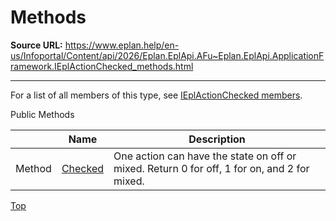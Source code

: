 # Methods

**Source URL:** https://www.eplan.help/en-us/Infoportal/Content/api/2026/Eplan.EplApi.AFu~Eplan.EplApi.ApplicationFramework.IEplActionChecked_methods.html

---

For a list of all members of this type, see [IEplActionChecked members](Eplan.EplApi.AFu~Eplan.EplApi.ApplicationFramework.IEplActionChecked_members.html).

Public Methods

|  | Name | Description |
| --- | --- | --- |
| Method | [Checked](Eplan.EplApi.AFu~Eplan.EplApi.ApplicationFramework.IEplActionChecked~Checked.html) | One action can have the state on off or mixed. Return 0 for off, 1 for on, and 2 for mixed. |

[Top](#top)
